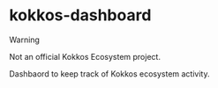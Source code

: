 # kokkos-dashboard

> [!WARNING]  
> Not an official Kokkos Ecosystem project.

Dashbaord to keep track of Kokkos ecosystem activity.
